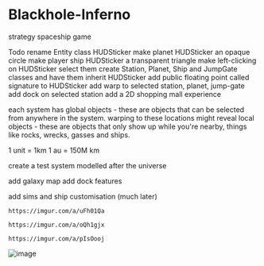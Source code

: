 # Blackhole-Inferno
strategy spaceship game

Todo
rename Entity class HUDSticker
make planet HUDSticker an opaque circle
make player ship HUDSticker a transparent triangle
make left-clicking on HUDSticker select them
create Station, Planet, Ship and JumpGate classes and have them inherit HUDSticker
add public floating point called signature to HUDSticker
add warp to selected station, planet, jump-gate
add dock on selected station
add a 2D shopping mall experience


each system has global objects - these are objects that can be selected from anywhere in the system. warping to these locations might reveal local objects - these are objects that only show up while you're nearby, things like rocks, wrecks, gasses and ships.

1 unit = 1km
1 au = 150M km

create a test system modelled after the universe

add galaxy map
add dock features

add sims and ship customisation (much later)


```https://imgur.com/a/uFh01Qa```

```https://imgur.com/a/oQh1gjx```

```https://imgur.com/a/pIsOooj```

![image](https://github.com/ThimbleFire/Blackhole-Inferno/assets/14812476/a520caf6-19de-4b69-a858-b3cf640d2506)


